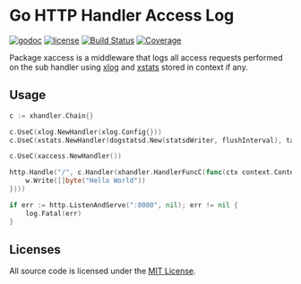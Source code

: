 # Go HTTP Handler Access Log

[![godoc](http://img.shields.io/badge/godoc-reference-blue.svg?style=flat)](https://godoc.org/github.com/cool-rest/xaccess) [![license](http://img.shields.io/badge/license-MIT-red.svg?style=flat)](https://raw.githubusercontent.com/rs/xaccess/master/LICENSE) [![Build Status](https://travis-ci.org/rs/xaccess.svg)](https://travis-ci.org/rs/xaccess) [![Coverage](http://gocover.io/_badge/github.com/cool-rest/xaccess)](http://gocover.io/github.com/cool-rest/xaccess)

Package xaccess is a middleware that logs all access requests performed on the sub handler using [xlog](https://github.com/cool-rest/xlog) and [xstats](https://github.com/cool-rest/xstats) stored in context if any.

## Usage

```go
c := xhandler.Chain{}

c.UseC(xlog.NewHandler(xlog.Config{}))
c.UseC(xstats.NewHandler(dogstatsd.New(statsdWriter, flushInterval), tags))

c.UseC(xaccess.NewHandler())

http.Handle("/", c.Handler(xhandler.HandlerFuncC(func(ctx context.Context, w http.ResponseWriter, r *http.Request) {
    w.Write([]byte("Hello World"))
})))

if err := http.ListenAndServe(":8080", nil); err != nil {
    log.Fatal(err)
}
```

## Licenses

All source code is licensed under the [MIT License](https://raw.github.com/cool-rest/xlog/master/LICENSE).
